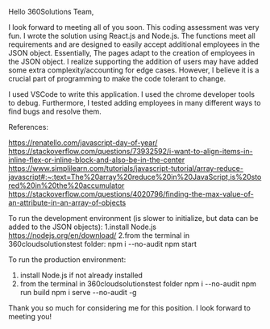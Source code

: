 Hello 360Solutions Team,

I look forward to meeting all of you soon. This coding assessment was very fun. I wrote the solution using React.js and Node.js. 
The functions meet all requirements and are designed to easily accept additional employees in the JSON object. Essentially, The pages adapt to the creation of employees in the JSON object. I realize supporting the addition of users may have added some extra complexity/accounting for edge cases. However, I believe it is a crucial part of programming to make the code tolerant to change.


I used VSCode to write this application. I used the chrome developer tools to debug. Furthermore, I tested adding employees in many different ways to find bugs and resolve them.

References:

https://renatello.com/javascript-day-of-year/
https://stackoverflow.com/questions/73932592/i-want-to-align-items-in-inline-flex-or-inline-block-and-also-be-in-the-center
https://www.simplilearn.com/tutorials/javascript-tutorial/array-reduce-javascript#:~:text=The%20array%20reduce%20in%20JavaScript,is%20stored%20in%20the%20accumulator
https://stackoverflow.com/questions/4020796/finding-the-max-value-of-an-attribute-in-an-array-of-objects

To run the development environment (is slower to initialize, but data can be added to the JSON objects):
1.install Node.js https://nodejs.org/en/download/
2.from the terminal in 360cloudsolutionstest folder:
    npm i --no-audit
    npm start


To run the production environment:
1. install Node.js if not already installed
2. from the terminal in 360cloudsolutionstest folder
    npm i --no-audit
	npm run build
	npm i serve --no-audit -g


Thank you so much for considering me for this position. I look forward to meeting you!







